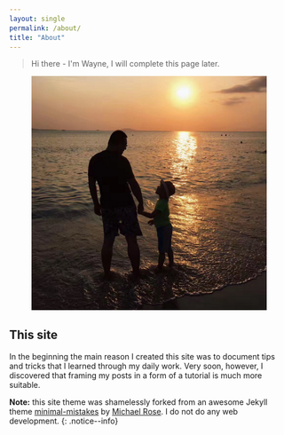 ```yaml
---
layout: single
permalink: /about/
title: "About"
---
```


> Hi there - I'm Wayne, I will complete this page later.

<figure>
    <a href="/assets/images/about.jpg"><img src="/assets/images/about.jpg"></a>
</figure>

## This site

In the beginning the main reason I created this site was to document tips and tricks that I learned through my daily work. Very soon, however, I discovered that framing my posts in a form of a tutorial is much more suitable.

**Note:** this site theme was shamelessly forked from an awesome Jekyll theme [minimal-mistakes](https://github.com/mmistakes/minimal-mistakes/) by [Michael Rose](https://mademistakes.com/). I do not do any web development.
{: .notice--info}
